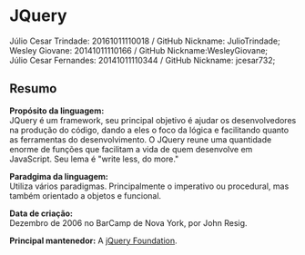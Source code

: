 # JQuery

Júlio Cesar Trindade: 20161011110018 / GitHub Nickname: JulioTrindade;<br/>
Wesley Giovane: 20141011110166 / GitHub Nickname:WesleyGiovane;<br/>
Júlio Cesar Fernandes: 20141011110344 / GitHub Nickname: jcesar732;<br/>

## Resumo

**Propósito da linguagem:**  
  JQuery é um framework, seu principal objetivo é ajudar os desenvolvedores na produção do código, dando a eles o foco da lógica e facilitando quanto as ferramentas do desenvolvimento. O JQuery reune uma quantidade enorme de funções que facilitam a vida de quem desenvolve em JavaScript. Seu lema é "write less, do more."
  
**Paradgima da linguagem:**  
Utiliza vários paradigmas. Principalmente o imperativo ou procedural, mas também orientado a objetos e funcional.

**Data de criação:**  
Dezembro de 2006 no BarCamp de Nova York, por John Resig.

**Principal mantenedor:**
A [jQuery Foundation](https://jquery.org/team/ "").
